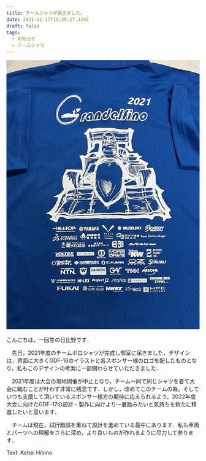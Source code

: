 ```yaml
---
title: チームシャツが届きました。
date: 2021-11-17T15:25:27.124Z
draft: false
tags:
  - お知らせ
  - チームシャツ
---
```

![](15091242662544.jpg)

こんにちは，一回生の日比野です． 

　先日，2021年度のチームポロシャツが完成し部室に届きました．デザインは，背面に大きくGDF-16のイラストと各スポンサー様のロゴを配したものとなり，私もこのデザインの考案に一部関わらせていただきました． 

　2021年度は大会の現地開催が中止となり，チーム一同で同じシャツを着て大会に臨むことが叶わず非常に残念です．しかし，改めてこのチームの為，そしていつも支援して頂いているスポンサー様方の期待に応えられるよう，2022年度大会に向けたGDF-17の設計・製作に向けより一層励みたいと気持ちを新たに精進したいと思います． 

　チームは現在，試行錯誤を重ねて設計を進めている最中にあります．私も車両とパーツへの理解をさらに深め，より良いものが作れるように尽力して参ります．

Text: Kohei Hibino